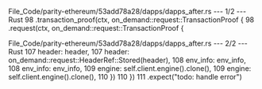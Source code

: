 File_Code/parity-ethereum/53add78a28/dapps/dapps_after.rs --- 1/2 --- Rust
98                                 .transaction_proof(ctx, on_demand::request::TransactionProof {                                                            98                                 .request(ctx, on_demand::request::TransactionProof {

File_Code/parity-ethereum/53add78a28/dapps/dapps_after.rs --- 2/2 --- Rust
107                                         header: header,                                                                                                  107                                         header: on_demand::request::HeaderRef::Stored(header),
108                                         env_info: env_info,                                                                                              108                                         env_info: env_info,
109                                         engine: self.client.engine().clone(),                                                                            109                                         engine: self.client.engine().clone(),
110                                 })                                                                                                                       110                                 })
                                                                                                                                                             111                                 .expect("todo: handle error")


